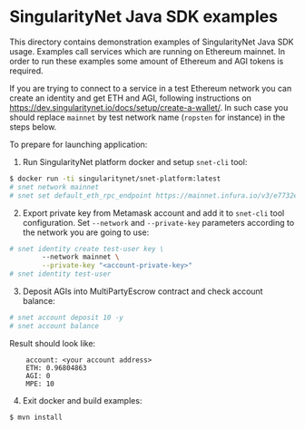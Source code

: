 # SingularityNet Java SDK examples

This directory contains demonstration examples of SingularityNet Java SDK
usage. Examples call services which are running on Ethereum mainnet. In order
to run these examples some amount of Ethereum and AGI tokens is required.

If you are trying to connect to a service in a test Ethereum network you can
create an identity and get ETH and AGI, following instructions on
https://dev.singularitynet.io/docs/setup/create-a-wallet/. In such case you
should replace `mainnet` by test network name (`ropsten` for instance) in the
steps below.

To prepare for launching application:

1. Run SingularityNet platform docker and setup `snet-cli` tool:
```sh
$ docker run -ti singularitynet/snet-platform:latest
# snet network mainnet
# snet set default_eth_rpc_endpoint https://mainnet.infura.io/v3/e7732e1f679e461b9bb4da5653ac3fc2
```

2. Export private key from Metamask account and add it to `snet-cli` tool
   configuration. Set `--network` and `--private-key` parameters according to
   the network you are going to use:
```sh
# snet identity create test-user key \
		--network mainnet \
        --private-key "<account-private-key>"
# snet identity test-user
```

3. Deposit AGIs into MultiPartyEscrow contract and check account balance:

```sh
# snet account deposit 10 -y
# snet account balance
```

Result should look like:
```
    account: <your account address>
    ETH: 0.96804863
    AGI: 0
    MPE: 10
```

4. Exit docker and build examples:
```sh
$ mvn install
```

